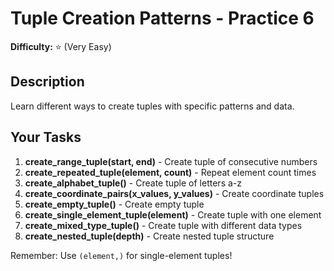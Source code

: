 # Tuple Creation Patterns - Practice 6

**Difficulty:** ⭐ (Very Easy)

## Description

Learn different ways to create tuples with specific patterns and data.

## Your Tasks

1. **create_range_tuple(start, end)** - Create tuple of consecutive numbers
2. **create_repeated_tuple(element, count)** - Repeat element count times
3. **create_alphabet_tuple()** - Create tuple of letters a-z
4. **create_coordinate_pairs(x_values, y_values)** - Create coordinate tuples
5. **create_empty_tuple()** - Create empty tuple
6. **create_single_element_tuple(element)** - Create tuple with one element
7. **create_mixed_type_tuple()** - Create tuple with different data types
8. **create_nested_tuple(depth)** - Create nested tuple structure

Remember: Use `(element,)` for single-element tuples!